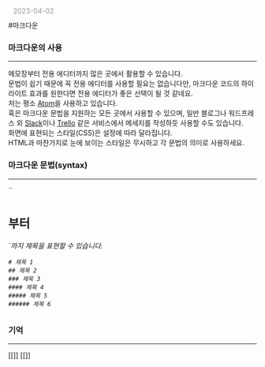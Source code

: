 <p id="today" style="color:#999; margin:10px 0 10px 10px">
  2023-04-02
</p>
#마크다운

### 마크다운의 사용
---
메모장부터 전용 에디터까지 많은 곳에서 활용할 수 있습니다.  
문법이 쉽기 때문에 꼭 전용 에디터를 사용할 필요는 없습니다만, 마크다운 코드의 하이라이트 효과를 원한다면 전용 에디터가 좋은 선택이 될 것 같네요.  
저는 평소 [Atom](https://atom.io/)을 사용하고 있습니다.  
혹은 마크다운 문법을 지원하는 모든 곳에서 사용할 수 있으며, 일반 블로그나 워드프레스 외 [Slack](https://slack.com/)이나 [Trello](https://trello.com/) 같은 서비스에서 메세지를 작성하듯 사용할 수도 있습니다.  
화면에 표현되는 스타일(CSS)은 설정에 따라 달라집니다.  
HTML과 마찬가지로 눈에 보이는 스타일은 무시하고 각 문법의 의미로 사용하세요.


### 마크다운 문법(syntax)
---
``<h1>`부터 `<h6>`까지 제목을 표현할 수 있습니다.

```
# 제목 1
## 제목 2
### 제목 3
#### 제목 4
##### 제목 5
###### 제목 6
```


### 기억
---









[[]]
[[]]